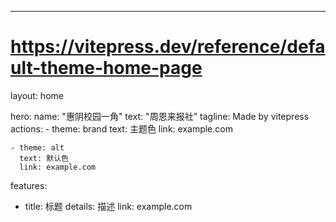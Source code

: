 ---
# https://vitepress.dev/reference/default-theme-home-page
layout: home

hero:
  name: "惠阴校园一角"
  text: "周恩来报社"
  tagline: Made by vitepress
  actions:
    - theme: brand
      text: 主题色
      link: example.com

    - theme: alt
      text: 默认色
      link: example.com

features:
  - title: 标题
    details: 描述
    link: example.com

